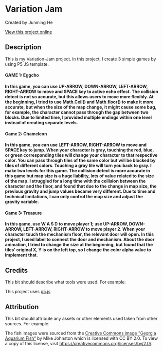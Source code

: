 # Variation Jam

Created by Junming He

[View this project online](https://le7els001.github.io/Variation-Jam/)

## Description

This is my Variation-Jam project. In this project, I create 3 simple games by using P5 JS template.

<h4>GAME 1: Eggcho<h4>
  In this game, you can use UP-ARROW, DOWN-ARROW, LEFT-ARROW, RIGHT-ARROW to move and SPACE key to active echo effect. The collision detect is not so accurate, but this allows users to move more flexibly. At the beginning, I tried to use Math.Ceil() and Math.floor() to make it more accurate, but when the size of the map change, it might cause some bug, for example, the character cannot pass through the gap between two blocks. Due to limited time, I provided multiple endings within one level instead of creating separate levels.

<h4>Game 2: Chameleon<h4>  
  In this game, you can use LEFT-ARROW, RIGHT-ARROW to move and SPACE key to jump. When your character is gray, touching the red, blue, or green corresponding tiles will change your character to that respective color. You can pass through tiles of the same color but will be blocked by tiles of different colors. Touching a gray tile will turn you back to gray. I make two levels for this game. The collision detect is more accurate in this game but map size is a huge liability, lots of value related to the size of the map. I struggled for a long time with the collision between the character and the floor, and found that due to the change in map size, the previous gravity and jump values became very different. Due to time and technical limitations, I can only control the map size and adjust the gravity variable. 

<h4>Game 3: Treasure<h4>
  In this game, use W A S D to move player 1; use UP-ARROW, DOWN-ARROW, LEFT-ARROW, RIGHT-ARROW to move player 2. When your character touch the mechanism floor, the relevant door will open. In this project, I used label to connect the door and mechanism. About the door animation, I tried to change the size at the beginning, but found that the tiles' original X, Y is on the left top, so I change the color alpha value to implement that.    
  

## Credits

This bit should describe what tools were used. For example:

This project uses [p5.js](https://p5js.org).

## Attribution

This bit should attribute any assets or other elements used taken from other sources. For example:

The fish images were sourced from the [Creative Commons image "Georgia Aquarium Fish"](https://search.creativecommons.org/photos/96f6f770-eac1-488c-8abb-16bee7bcc874) by Mike Johnston which is licensed with CC BY 2.0. To view a copy of this license, visit https://creativecommons.org/licenses/by/2.0/.
